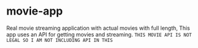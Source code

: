 # movie-app
Real movie streaming application with actual movies with full length, This app  uses an API for getting movies and streaming. 
``
  THIS MOVIE API IS NOT LEGAL SO I AM NOT INCLUDING API IN THIS
``
